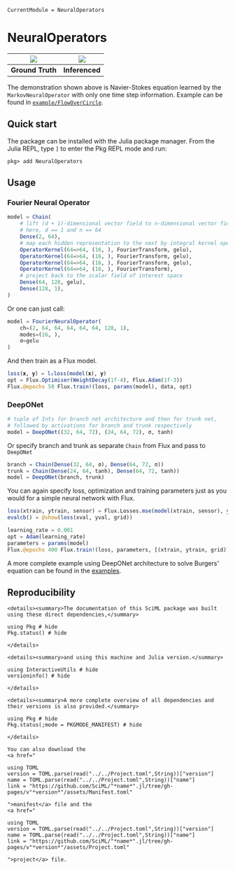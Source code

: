 ```@meta
CurrentModule = NeuralOperators
```

# NeuralOperators

| ![](https://github.com/foldfelis/NeuralOperators.jl/blob/main/example/FlowOverCircle/gallery/ans.gif?raw=true) | ![](https://github.com/foldfelis/NeuralOperators.jl/blob/main/example/FlowOverCircle/gallery/inferenced.gif?raw=true) |
|:----------------:|:--------------:|
| **Ground Truth** | **Inferenced** |

The demonstration shown above is Navier-Stokes equation learned by the `MarkovNeuralOperator` with only one time step information.
Example can be found in [`example/FlowOverCircle`](https://github.com/SciML/NeuralOperators.jl/tree/main/example/FlowOverCircle).

## Quick start

The package can be installed with the Julia package manager. From the Julia REPL, type `]` to enter the Pkg REPL mode and run:

```julia-repl
pkg> add NeuralOperators
```

## Usage

### Fourier Neural Operator

```julia
model = Chain(
    # lift (d + 1)-dimensional vector field to n-dimensional vector field
    # here, d == 1 and n == 64
    Dense(2, 64),
    # map each hidden representation to the next by integral kernel operator
    OperatorKernel(64=>64, (16, ), FourierTransform, gelu),
    OperatorKernel(64=>64, (16, ), FourierTransform, gelu),
    OperatorKernel(64=>64, (16, ), FourierTransform, gelu),
    OperatorKernel(64=>64, (16, ), FourierTransform),
    # project back to the scalar field of interest space
    Dense(64, 128, gelu),
    Dense(128, 1),
)
```

Or one can just call:

```julia
model = FourierNeuralOperator(
    ch=(2, 64, 64, 64, 64, 64, 128, 1),
    modes=(16, ),
    σ=gelu
)
```

And then train as a Flux model.

```julia
loss(𝐱, 𝐲) = l₂loss(model(𝐱), 𝐲)
opt = Flux.Optimiser(WeightDecay(1f-4), Flux.Adam(1f-3))
Flux.@epochs 50 Flux.train!(loss, params(model), data, opt)
```

### DeepONet

```julia
# tuple of Ints for branch net architecture and then for trunk net,
# followed by activations for branch and trunk respectively
model = DeepONet((32, 64, 72), (24, 64, 72), σ, tanh)
```

Or specify branch and trunk as separate `Chain` from Flux and pass to `DeepONet`

```julia
branch = Chain(Dense(32, 64, σ), Dense(64, 72, σ))
trunk = Chain(Dense(24, 64, tanh), Dense(64, 72, tanh))
model = DeepONet(branch, trunk)
```

You can again specify loss, optimization and training parameters just as you would for a simple neural network with Flux.

```julia
loss(xtrain, ytrain, sensor) = Flux.Losses.mse(model(xtrain, sensor), ytrain)
evalcb() = @show(loss(xval, yval, grid))

learning_rate = 0.001
opt = Adam(learning_rate)
parameters = params(model)
Flux.@epochs 400 Flux.train!(loss, parameters, [(xtrain, ytrain, grid)], opt, cb=evalcb)
```
A more complete example using DeepONet architecture to solve Burgers' equation can be found in the [examples](https://github.com/SciML/NeuralOperators.jl/blob/main/example/Burgers/src/Burgers_deeponet.jl).

## Reproducibility
```@raw html
<details><summary>The documentation of this SciML package was built using these direct dependencies,</summary>
```
```@example
using Pkg # hide
Pkg.status() # hide
```
```@raw html
</details>
```
```@raw html
<details><summary>and using this machine and Julia version.</summary>
```
```@example
using InteractiveUtils # hide
versioninfo() # hide
```
```@raw html
</details>
```
```@raw html
<details><summary>A more complete overview of all dependencies and their versions is also provided.</summary>
```
```@example
using Pkg # hide
Pkg.status(;mode = PKGMODE_MANIFEST) # hide
```
```@raw html
</details>
```
```@raw html
You can also download the 
<a href="
```
```@eval
using TOML
version = TOML.parse(read("../../Project.toml",String))["version"]
name = TOML.parse(read("../../Project.toml",String))["name"]
link = "https://github.com/SciML/"*name*".jl/tree/gh-pages/v"*version*"/assets/Manifest.toml"
```
```@raw html
">manifest</a> file and the
<a href="
```
```@eval
using TOML
version = TOML.parse(read("../../Project.toml",String))["version"]
name = TOML.parse(read("../../Project.toml",String))["name"]
link = "https://github.com/SciML/"*name*".jl/tree/gh-pages/v"*version*"/assets/Project.toml"
```
```@raw html
">project</a> file.
```